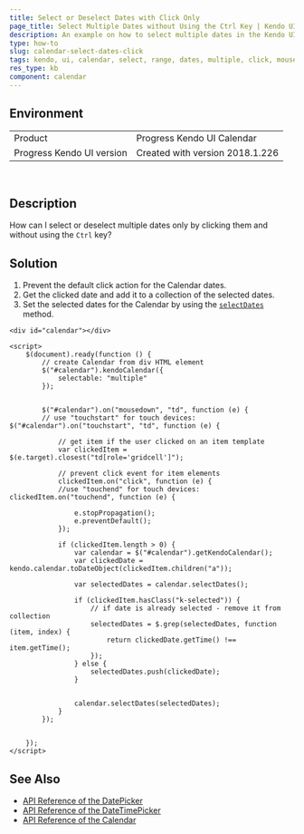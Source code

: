 ```yaml
---
title: Select or Deselect Dates with Click Only
page_title: Select Multiple Dates without Using the Ctrl Key | Kendo UI Calendar for jQuery
description: An example on how to select multiple dates in the Kendo UI Calendar without holding the Ctrl key.
type: how-to
slug: calendar-select-dates-click
tags: kendo, ui, calendar, select, range, dates, multiple, click, mouse, only, control, ctrl
res_type: kb
component: calendar
---
```


## Environment

<table>
 <tr>
  <td>Product</td>
  <td>Progress Kendo UI Calendar</td>
 </tr>
 <tr>
  <td>Progress Kendo UI version</td>
  <td>Created with version 2018.1.226</td>
 </tr>
</table>
 

## Description

How can I select or deselect multiple dates only by clicking them and without using the `Ctrl` key?

## Solution

1. Prevent the default click action for the Calendar dates.
1. Get the clicked date and add it to a collection of the selected dates.
1. Set the selected dates for the Calendar by using the [`selectDates`](https://docs.telerik.com/kendo-ui/api/javascript/ui/calendar/configuration/selectdates) method.

```dojo
<div id="calendar"></div>

<script>
    $(document).ready(function () {
        // create Calendar from div HTML element
        $("#calendar").kendoCalendar({
            selectable: "multiple"
        });


        $("#calendar").on("mousedown", "td", function (e) {
        // use "touchstart" for touch devices: $("#calendar").on("touchstart", "td", function (e) {

            // get item if the user clicked on an item template
            var clickedItem = $(e.target).closest("td[role='gridcell']");

            // prevent click event for item elements
            clickedItem.on("click", function (e) {
            //use "touchend" for touch devices: clickedItem.on("touchend", function (e) {

                e.stopPropagation();
                e.preventDefault();
            });

            if (clickedItem.length > 0) {
                var calendar = $("#calendar").getKendoCalendar();
                var clickedDate = kendo.calendar.toDateObject(clickedItem.children("a"));

                var selectedDates = calendar.selectDates();

                if (clickedItem.hasClass("k-selected")) {
                    // if date is already selected - remove it from collection
                    selectedDates = $.grep(selectedDates, function (item, index) {
                        return clickedDate.getTime() !== item.getTime();
                    });
                } else {
                    selectedDates.push(clickedDate);
                }


                calendar.selectDates(selectedDates);
            }
        });


    });
</script>
```

## See Also

* [API Reference of the DatePicker](https://docs.telerik.com/kendo-ui/api/javascript/ui/datepicker)
* [API Reference of the DateTimePicker](https://docs.telerik.com/kendo-ui/api/javascript/ui/datetimepicker)
* [API Reference of the Calendar](https://docs.telerik.com/kendo-ui/api/javascript/ui/calendar)
